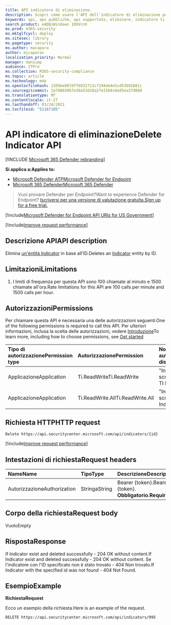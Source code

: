 ```yaml
---
title: API indicatore di eliminazione.
description: Scopri come usare l'API dell'indicatore di eliminazione per eliminare un'entità Indicatore in base all'ID in Microsoft Defender per Endpoint.
keywords: api, api pubbliche, api supportate, eliminare, indicatore ti, entità, id
search.product: eADQiWindows 10XVcnh
ms.prod: m365-security
ms.mktglfcycl: deploy
ms.sitesec: library
ms.pagetype: security
ms.author: macapara
author: mjcaparas
localization_priority: Normal
manager: dansimp
audience: ITPro
ms.collection: M365-security-compliance
ms.topic: article
ms.technology: mde
ms.openlocfilehash: 1305be897dff6932713cf294eb4e5cd53692681c
ms.sourcegitcommit: 2a708650b7e30a53d10a2fe3164c6ed5ea37d868
ms.translationtype: MT
ms.contentlocale: it-IT
ms.lasthandoff: 03/24/2021
ms.locfileid: "51167105"
---
```

# <a name="delete-indicator-api"></a><span data-ttu-id="767d9-104">API indicatore di eliminazione</span><span class="sxs-lookup"><span data-stu-id="767d9-104">Delete Indicator API</span></span>

[!INCLUDE [Microsoft 365 Defender rebranding](../../includes/microsoft-defender.md)]

<span data-ttu-id="767d9-105">**Si applica a:**</span><span class="sxs-lookup"><span data-stu-id="767d9-105">**Applies to:**</span></span>
- [<span data-ttu-id="767d9-106">Microsoft Defender ATP</span><span class="sxs-lookup"><span data-stu-id="767d9-106">Microsoft Defender for Endpoint</span></span>](https://go.microsoft.com/fwlink/p/?linkid=2154037)
- [<span data-ttu-id="767d9-107">Microsoft 365 Defender</span><span class="sxs-lookup"><span data-stu-id="767d9-107">Microsoft 365 Defender</span></span>](https://go.microsoft.com/fwlink/?linkid=2118804)

> <span data-ttu-id="767d9-108">Vuoi provare Defender per Endpoint?</span><span class="sxs-lookup"><span data-stu-id="767d9-108">Want to experience Defender for Endpoint?</span></span> [<span data-ttu-id="767d9-109">Iscriversi per una versione di valutazione gratuita.</span><span class="sxs-lookup"><span data-stu-id="767d9-109">Sign up for a free trial.</span></span>](https://www.microsoft.com/microsoft-365/windows/microsoft-defender-atp?ocid=docs-wdatp-exposedapis-abovefoldlink)  

[!include[Microsoft Defender for Endpoint API URIs for US Government](../../includes/microsoft-defender-api-usgov.md)]

[!include[Improve request performance](../../includes/improve-request-performance.md)]


## <a name="api-description"></a><span data-ttu-id="767d9-110">Descrizione API</span><span class="sxs-lookup"><span data-stu-id="767d9-110">API description</span></span>
<span data-ttu-id="767d9-111">Elimina [un'entità Indicator](ti-indicator.md) in base all'ID.</span><span class="sxs-lookup"><span data-stu-id="767d9-111">Deletes an [Indicator](ti-indicator.md) entity by ID.</span></span>


## <a name="limitations"></a><span data-ttu-id="767d9-112">Limitazioni</span><span class="sxs-lookup"><span data-stu-id="767d9-112">Limitations</span></span>
1. <span data-ttu-id="767d9-113">I limiti di frequenza per questa API sono 100 chiamate al minuto e 1500 chiamate all'ora.</span><span class="sxs-lookup"><span data-stu-id="767d9-113">Rate limitations for this API are 100 calls per minute and 1500 calls per hour.</span></span>


## <a name="permissions"></a><span data-ttu-id="767d9-114">Autorizzazioni</span><span class="sxs-lookup"><span data-stu-id="767d9-114">Permissions</span></span>
<span data-ttu-id="767d9-115">Per chiamare questa API è necessaria una delle autorizzazioni seguenti.</span><span class="sxs-lookup"><span data-stu-id="767d9-115">One of the following permissions is required to call this API.</span></span> <span data-ttu-id="767d9-116">Per ulteriori informazioni, inclusa la scelta delle autorizzazioni, vedere [Introduzione](apis-intro.md)</span><span class="sxs-lookup"><span data-stu-id="767d9-116">To learn more, including how to choose permissions, see [Get started](apis-intro.md)</span></span>

<span data-ttu-id="767d9-117">Tipo di autorizzazione</span><span class="sxs-lookup"><span data-stu-id="767d9-117">Permission type</span></span> |   <span data-ttu-id="767d9-118">Autorizzazione</span><span class="sxs-lookup"><span data-stu-id="767d9-118">Permission</span></span>  |   <span data-ttu-id="767d9-119">Nome visualizzato autorizzazione</span><span class="sxs-lookup"><span data-stu-id="767d9-119">Permission display name</span></span>
:---|:---|:---
<span data-ttu-id="767d9-120">Applicazione</span><span class="sxs-lookup"><span data-stu-id="767d9-120">Application</span></span> |   <span data-ttu-id="767d9-121">Ti.ReadWrite</span><span class="sxs-lookup"><span data-stu-id="767d9-121">Ti.ReadWrite</span></span> |  <span data-ttu-id="767d9-122">"Indicatori TI di lettura e scrittura"</span><span class="sxs-lookup"><span data-stu-id="767d9-122">'Read and write TI Indicators'</span></span>
<span data-ttu-id="767d9-123">Applicazione</span><span class="sxs-lookup"><span data-stu-id="767d9-123">Application</span></span> |   <span data-ttu-id="767d9-124">Ti.ReadWrite.All</span><span class="sxs-lookup"><span data-stu-id="767d9-124">Ti.ReadWrite.All</span></span> |  <span data-ttu-id="767d9-125">"Indicatori di lettura e scrittura"</span><span class="sxs-lookup"><span data-stu-id="767d9-125">'Read and write Indicators'</span></span>


## <a name="http-request"></a><span data-ttu-id="767d9-126">Richiesta HTTP</span><span class="sxs-lookup"><span data-stu-id="767d9-126">HTTP request</span></span>
```
Delete https://api.securitycenter.microsoft.com/api/indicators/{id}
```

[!include[Improve request performance](../../includes/improve-request-performance.md)]

## <a name="request-headers"></a><span data-ttu-id="767d9-127">Intestazioni di richiesta</span><span class="sxs-lookup"><span data-stu-id="767d9-127">Request headers</span></span>

<span data-ttu-id="767d9-128">Name</span><span class="sxs-lookup"><span data-stu-id="767d9-128">Name</span></span> | <span data-ttu-id="767d9-129">Tipo</span><span class="sxs-lookup"><span data-stu-id="767d9-129">Type</span></span> | <span data-ttu-id="767d9-130">Descrizione</span><span class="sxs-lookup"><span data-stu-id="767d9-130">Description</span></span>
:---|:---|:---
<span data-ttu-id="767d9-131">Autorizzazione</span><span class="sxs-lookup"><span data-stu-id="767d9-131">Authorization</span></span> | <span data-ttu-id="767d9-132">Stringa</span><span class="sxs-lookup"><span data-stu-id="767d9-132">String</span></span> | <span data-ttu-id="767d9-133">Bearer {token}.</span><span class="sxs-lookup"><span data-stu-id="767d9-133">Bearer {token}.</span></span> <span data-ttu-id="767d9-134">**Obbligatorio**.</span><span class="sxs-lookup"><span data-stu-id="767d9-134">**Required**.</span></span>


## <a name="request-body"></a><span data-ttu-id="767d9-135">Corpo della richiesta</span><span class="sxs-lookup"><span data-stu-id="767d9-135">Request body</span></span>
<span data-ttu-id="767d9-136">Vuoto</span><span class="sxs-lookup"><span data-stu-id="767d9-136">Empty</span></span>

## <a name="response"></a><span data-ttu-id="767d9-137">Risposta</span><span class="sxs-lookup"><span data-stu-id="767d9-137">Response</span></span>
<span data-ttu-id="767d9-138">If Indicator exist and deleted successfully - 204 OK without content.</span><span class="sxs-lookup"><span data-stu-id="767d9-138">If Indicator exist and deleted successfully - 204 OK without content.</span></span>
<span data-ttu-id="767d9-139">Se l'indicatore con l'ID specificato non è stato trovato - 404 Non trovato.</span><span class="sxs-lookup"><span data-stu-id="767d9-139">If Indicator with the specified id was not found - 404 Not Found.</span></span>

## <a name="example"></a><span data-ttu-id="767d9-140">Esempio</span><span class="sxs-lookup"><span data-stu-id="767d9-140">Example</span></span>

<span data-ttu-id="767d9-141">**Richiesta**</span><span class="sxs-lookup"><span data-stu-id="767d9-141">**Request**</span></span>

<span data-ttu-id="767d9-142">Ecco un esempio della richiesta.</span><span class="sxs-lookup"><span data-stu-id="767d9-142">Here is an example of the request.</span></span>

```http
DELETE https://api.securitycenter.microsoft.com/api/indicators/995
```
